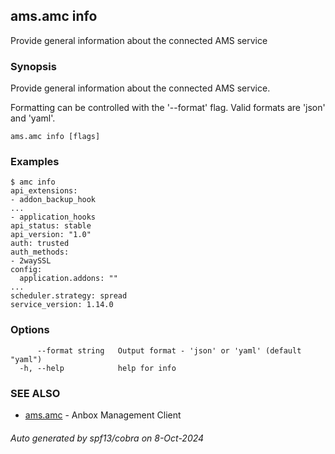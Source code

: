 ## ams.amc info

Provide general information about the connected AMS service

### Synopsis

Provide general information about the connected AMS service.

Formatting can be controlled with the '--format' flag.
Valid formats are 'json' and 'yaml'.

```
ams.amc info [flags]
```

### Examples

```
$ amc info
api_extensions:
- addon_backup_hook
...
- application_hooks
api_status: stable
api_version: "1.0"
auth: trusted
auth_methods:
- 2waySSL
config:
  application.addons: ""
...
scheduler.strategy: spread
service_version: 1.14.0
```

### Options

```
      --format string   Output format - 'json' or 'yaml' (default "yaml")
  -h, --help            help for info
```

### SEE ALSO

* [ams.amc](ams.amc.md)	 - Anbox Management Client

###### Auto generated by spf13/cobra on 8-Oct-2024
